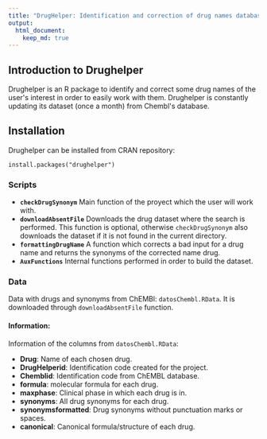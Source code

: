 ```yaml
---
title: "DrugHelper: Identification and correction of drug names database"
output: 
  html_document:
    keep_md: true
---
```


## Introduction to Drughelper

Drughelper is an R package to identify and correct some drug names of the user's interest in order to easily work with them. Drughelper is constantly updating its dataset (once a month) from Chembl's database.

## Installation
Drughelper can be installed from CRAN repository:

`install.packages("drughelper")`

### Scripts

* **`checkDrugSynonym`** Main function of the proyect which the user will work with.  
* **`downloadAbsentFile`** Downloads the drug dataset where the search is performed. This function is optional, otherwise `checkDrugSynonym` also downloads the dataset if it is not found in the current directory.  
* **`formattingDrugName`** A function which corrects a bad input for a drug name and returns the synonyms of the corrected name drug.
* **`AuxFunctions`** Internal functions performed in order to build the dataset.  

### Data  

Data with drugs and synonyms from ChEMBl: `datosChembl.RData`. It is downloaded through `downloadAbsentFile` function.
  
#### Information:

Information of the columns from `datosChembl.RData`:

* **Drug**: Name of each chosen drug.
* **DrugHelperid**: Identification code created for the project.
* **Chemblid**: Identification code from ChEMBL database.
* **formula**: molecular formula for each drug.
* **maxphase**: Clinical phase in which each drug is in.
* **synonyms**: All drug synonyms for each drug.
* **synonymsformatted**: Drug synonyms without punctuation marks or spaces.
* **canonical**: Canonical formula/structure of each drug.


